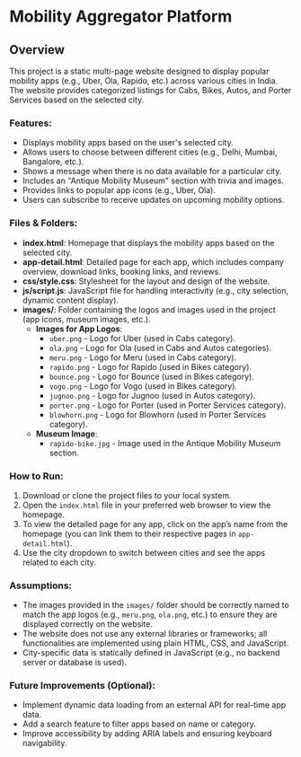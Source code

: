 # Mobility Aggregator Platform

## Overview
This project is a static multi-page website designed to display popular mobility apps (e.g., Uber, Ola, Rapido, etc.) across various cities in India. The website provides categorized listings for Cabs, Bikes, Autos, and Porter Services based on the selected city.

### Features:
- Displays mobility apps based on the user's selected city.
- Allows users to choose between different cities (e.g., Delhi, Mumbai, Bangalore, etc.).
- Shows a message when there is no data available for a particular city.
- Includes an "Antique Mobility Museum" section with trivia and images.
- Provides links to popular app icons (e.g., Uber, Ola).
- Users can subscribe to receive updates on upcoming mobility options.

### Files & Folders:
- **index.html**: Homepage that displays the mobility apps based on the selected city.
- **app-detail.html**: Detailed page for each app, which includes company overview, download links, booking links, and reviews.
- **css/style.css**: Stylesheet for the layout and design of the website.
- **js/script.js**: JavaScript file for handling interactivity (e.g., city selection, dynamic content display).
- **images/**: Folder containing the logos and images used in the project (app icons, museum images, etc.).
  - **Images for App Logos**:
    - `uber.png` - Logo for Uber (used in Cabs category).
    - `ola.png` - Logo for Ola (used in Cabs and Autos categories).
    - `meru.png` - Logo for Meru (used in Cabs category).
    - `rapido.png` - Logo for Rapido (used in Bikes category).
    - `bounce.png` - Logo for Bounce (used in Bikes category).
    - `vogo.png` - Logo for Vogo (used in Bikes category).
    - `jugnoo.png` - Logo for Jugnoo (used in Autos category).
    - `porter.png` - Logo for Porter (used in Porter Services category).
    - `blowhorn.png` - Logo for Blowhorn (used in Porter Services category).
  - **Museum Image**:
    - `rapido-bike.jpg` - Image used in the Antique Mobility Museum section.

### How to Run:
1. Download or clone the project files to your local system.
2. Open the `index.html` file in your preferred web browser to view the homepage.
3. To view the detailed page for any app, click on the app’s name from the homepage (you can link them to their respective pages in `app-detail.html`).
4. Use the city dropdown to switch between cities and see the apps related to each city.

### Assumptions:
- The images provided in the `images/` folder should be correctly named to match the app logos (e.g., `meru.png`, `ola.png`, etc.) to ensure they are displayed correctly on the website.
- The website does not use any external libraries or frameworks; all functionalities are implemented using plain HTML, CSS, and JavaScript.
- City-specific data is statically defined in JavaScript (e.g., no backend server or database is used).

### Future Improvements (Optional):
- Implement dynamic data loading from an external API for real-time app data.
- Add a search feature to filter apps based on name or category.
- Improve accessibility by adding ARIA labels and ensuring keyboard navigability.
